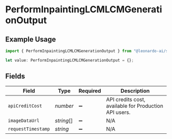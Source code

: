 # PerformInpaintingLCMLCMGenerationOutput

## Example Usage

```typescript
import { PerformInpaintingLCMLCMGenerationOutput } from "@leonardo-ai/sdk/sdk/models/operations";

let value: PerformInpaintingLCMLCMGenerationOutput = {};
```

## Fields

| Field                                                 | Type                                                  | Required                                              | Description                                           |
| ----------------------------------------------------- | ----------------------------------------------------- | ----------------------------------------------------- | ----------------------------------------------------- |
| `apiCreditCost`                                       | *number*                                              | :heavy_minus_sign:                                    | API credits cost, available for Production API users. |
| `imageDataUrl`                                        | *string*[]                                            | :heavy_minus_sign:                                    | N/A                                                   |
| `requestTimestamp`                                    | *string*                                              | :heavy_minus_sign:                                    | N/A                                                   |